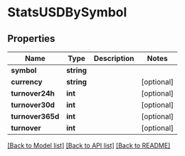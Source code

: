 # StatsUSDBySymbol

## Properties
Name | Type | Description | Notes
------------ | ------------- | ------------- | -------------
**symbol** | **string** |  | 
**currency** | **string** |  | [optional] 
**turnover24h** | **int** |  | [optional] 
**turnover30d** | **int** |  | [optional] 
**turnover365d** | **int** |  | [optional] 
**turnover** | **int** |  | [optional] 

[[Back to Model list]](../README.md#documentation-for-models) [[Back to API list]](../README.md#documentation-for-api-endpoints) [[Back to README]](../README.md)


